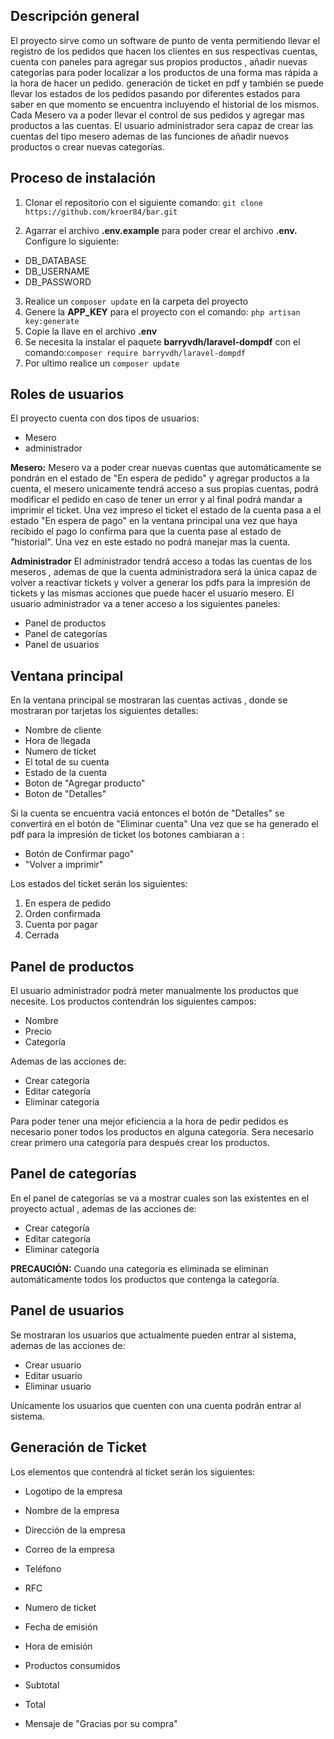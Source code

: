 ## Descripción general
El proyecto sirve como un software de punto de venta permitiendo llevar el registro de los pedidos que hacen los clientes 
en sus respectivas cuentas, cuenta con paneles para agregar sus propios productos , añadir nuevas categorías para poder
localizar a los productos de una forma mas rápida a la hora de hacer un pedido. generación de ticket en pdf y también se puede llevar los estados de los pedidos pasando por diferentes estados para saber en que momento se encuentra incluyendo el historial de los mismos.
Cada Mesero va a poder llevar el control de sus pedidos y agregar mas productos a las cuentas.
El usuario administrador sera capaz de crear las cuentas del tipo mesero ademas de las funciones de añadir nuevos productos o crear nuevas categorías.

## Proceso de instalación

1. Clonar el repositorio con el siguiente comando: ```git clone https://github.com/kroer84/bar.git```

2. Agarrar el archivo **.env.example** para poder crear el archivo **.env.** Configure lo siguiente: 
* DB_DATABASE
* DB_USERNAME
* DB_PASSWORD

3. Realice un ```composer update``` en la carpeta del proyecto
4. Genere la **APP_KEY** para el proyecto con el comando: ```php artisan key:generate```
5. Copie la llave en el archivo **.env**
6. Se necesita la instalar el paquete **barryvdh/laravel-dompdf** con el comando:```composer require barryvdh/laravel-dompdf```
7. Por ultimo realice un ```composer update```

## Roles de usuarios
El proyecto cuenta con dos tipos de usuarios:
* Mesero
* administrador

**Mesero:** Mesero va a poder crear nuevas cuentas que automáticamente se pondrán en el estado de "En espera de pedido" y agregar productos a la cuenta, el mesero unicamente tendrá acceso a sus propias cuentas, podrá modificar el pedido en caso de tener un error y al final podrá mandar a imprimir el ticket. Una vez impreso el ticket el estado de la cuenta pasa a el estado "En espera de pago" en la ventana principal una vez que haya recibido el pago lo confirma para que la cuenta pase al estado de "historial". Una vez en este estado no podrá manejar mas la cuenta.

**Administrador**
El administrador tendrá acceso a todas las cuentas de los meseros , ademas de que la cuenta administradora será la única capaz de volver a reactivar tickets y volver a generar los pdfs para la impresión de tickets y las mismas acciones que puede hacer el usuario mesero.
El usuario administrador va a tener acceso a los siguientes paneles:
* Panel de productos
* Panel de categorías
* Panel de usuarios

## Ventana principal 
En la ventana principal se mostraran las cuentas activas , donde se mostraran por tarjetas los siguientes detalles:
* Nombre de cliente
* Hora de llegada
* Numero de ticket
* El total de su cuenta
* Estado de la cuenta
* Boton de "Agregar producto"
* Boton de "Detalles"

Si la cuenta se encuentra vaciá entonces el botón de "Detalles" se convertirá en el botón de "Eliminar cuenta"
Una vez que se ha generado el pdf para la impresión de ticket los botones cambiaran a :
* Botón de Confirmar pago"
* "Volver a imprimir"

Los estados del ticket serán los siguientes:
1. En espera de pedido
2. Orden confirmada
3. Cuenta por pagar
4. Cerrada 

## Panel de productos
El usuario administrador podrá meter manualmente los productos que necesite.
Los productos contendrán los siguientes campos:
* Nombre
* Precio 
* Categoría

Ademas de las acciones de: 
* Crear categoría 
* Editar categoría
* Eliminar categoría

Para poder tener una mejor eficiencia a la hora de pedir pedidos es necesario poner todos los productos en alguna categoría.
Sera necesario crear primero una categoría para después crear los productos.

## Panel de categorías
En el panel de categorías se va a mostrar cuales son las existentes en el proyecto actual , ademas de las acciones de: 
* Crear categoría 
* Editar categoría
* Eliminar categoría

**PRECAUCIÓN:** Cuando una categoría es eliminada se eliminan automáticamente todos los productos que contenga la categoría.

## Panel de usuarios
Se mostraran los usuarios que actualmente pueden entrar al sistema, ademas de las acciones de: 
* Crear usuario
* Editar usuario
* Eliminar usuario

Unicamente los usuarios que cuenten con una cuenta podrán entrar al sistema.
 
## Generación de Ticket
Los elementos que contendrá al ticket serán los siguientes:
* Logotipo de la empresa
* Nombre de la empresa
* Dirección de la empresa
* Correo de la empresa
*  Teléfono
* RFC
* Numero de ticket
* Fecha de emisión
* Hora de emisión
* Productos consumidos

* Subtotal
* Total
* Mensaje de "Gracias por su compra"